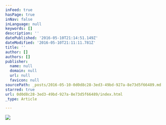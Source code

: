 ```yaml
---
inFeed: true
hasPage: true
inNav: false
inLanguage: null
keywords: []
description: ''
datePublished: '2016-05-10T21:14:51.149Z'
dateModified: '2016-05-10T21:11:11.781Z'
title: ''
author: []
authors: []
publisher:
  name: null
  domain: null
  url: null
  favicon: null
sourcePath: _posts/2016-05-10-0d0d8c28-3ed3-49bd-927a-8e73d5f66489.md
starred: true
url: 0d0d8c28-3ed3-49bd-927a-8e73d5f66489/index.html
_type: Article

---
```

![](https://the-grid-user-content.s3-us-west-2.amazonaws.com/82a30c78-83da-4498-9582-12b24a834ad0.jpg)